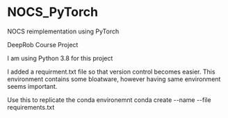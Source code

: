 # NOCS_PyTorch
NOCS reimplementation using PyTorch

DeepRob Course Project

I am using Python 3.8 for this project

I added a requirment.txt file so that version control becomes easier. This environment contains some bloatware, however having same environment seems important.

Use this to replicate the conda environemnt
conda create --name <env> --file requirements.txt
